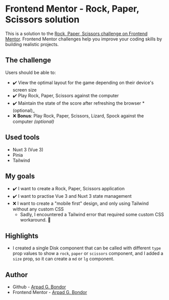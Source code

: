 # Frontend Mentor - Rock, Paper, Scissors solution

This is a solution to the [Rock, Paper, Scissors challenge on Frontend Mentor](https://www.frontendmentor.io/challenges/rock-paper-scissors-game-pTgwgvgH). Frontend Mentor challenges help you improve your coding skills by building realistic projects.

## The challenge

Users should be able to:

- ✔️ View the optimal layout for the game depending on their device's screen size
- ✔️ Play Rock, Paper, Scissors against the computer
- ✔️ Maintain the state of the score after refreshing the browser *(optional)\_
- ❌ **Bonus**: Play Rock, Paper, Scissors, Lizard, Spock against the computer _(optional)_

## Used tools

- Nuxt 3 (Vue 3)
- Pinia
- Tailwind

## My goals

- ✔️ I want to create a Rock, Paper, Scissors application
- ✔️ I want to practise Vue 3 and Nuxt 3 state management
- ❌ I want to create a "mobile first" design, and only using Tailwind without any custom CSS
  - Sadly, I encountered a Tailwind error that required some custom CSS workaround. 🙁

## Highlights

- I created a single Disk component that can be called with different `type` prop values to show a `rock`, `paper` or `scissors` component, and I added a `size` prop, so it can create a `md` or `lg` component.

## Author

- Github - [Arpad G. Bondor](https://github.com/ArpadGBondor)
- Frontend Mentor - [Arpad G. Bondor](https://www.frontendmentor.io/profile/ArpadGBondor)
